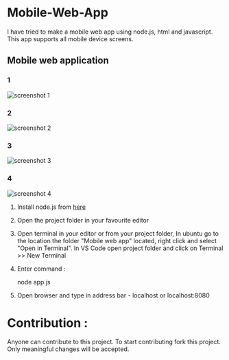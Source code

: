 # Mobile-Web-App
I have tried to make a mobile web app using node.js, html and javascript. This app supports all mobile device screens.

## Mobile web application


### 1

![screenshot 1](https://github.com/vijaysoren/Mobile-Web-App/blob/main/Mobile%20Web%20app/images/Screenshot_20220615-143159_Chrome.jpg)

### 2

![screenshot 2](https://github.com/vijaysoren/Mobile-Web-App/blob/main/Mobile%20Web%20app/images/Screenshot_20220615-143914_Chrome.jpg)

### 3

![screenshot 3](https://github.com/vijaysoren/Mobile-Web-App/blob/main/Mobile%20Web%20app/images/Screenshot%20from%202022-06-15%2014-38-07.png)

### 4

![screenshot 4](https://github.com/vijaysoren/Mobile-Web-App/blob/main/Mobile%20Web%20app/images/Screenshot%20from%202022-06-15%2014-38-31.png)



 1. Install node.js from [here](https://nodejs.org/en/download/)

2. Open the project folder in your favourite editor

3. Open terminal in your editor or from your project folder,
   In ubuntu go to the location the folder "Mobile web app" located, right click and select "Open in Terminal".
   In VS Code open project folder and click on Terminal >> New Terminal

 4. Enter command :
      
      node app.js
      
 5. Open browser and type in address bar - localhost or localhost:8080


# Contribution :

 Anyone can contribute to this project. To start contributing fork this project.
Only meaningful changes will be accepted.
